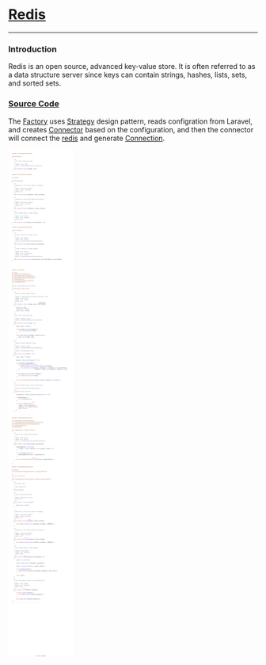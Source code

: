 # [Redis](https://laravel.com/docs/9.x/redis)
-----------
### Introduction
Redis is an open source, advanced key-value store. It is often referred to as a data structure server since keys can contain strings, hashes, lists, sets, and sorted sets.
### [Source Code](https://github.com/laravel/framework/tree/9.x/src/Illuminate/Cache)
The [Factory](https://github.com/laravel/framework/blob/9.x/src/Illuminate/Contracts/Redis/Factory.php) uses [Strategy](https://refactoring.guru/design-patterns/strategy) design pattern, reads configration from Laravel, and creates [Connector](https://github.com/laravel/framework/blob/9.x/src/Illuminate/Contracts/Redis/Connector.php) based on the configuration, and then the connector will connect the [redis](https://redis.io/) and generate [Connection](https://github.com/laravel/framework/blob/9.x/src/Illuminate/Contracts/Redis/Connection.php).

![Laravel Cache](../img/laravel/redis.svg)
